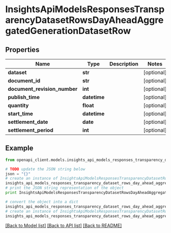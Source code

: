 # InsightsApiModelsResponsesTransparencyDatasetRowsDayAheadAggregatedGenerationDatasetRow


## Properties
Name | Type | Description | Notes
------------ | ------------- | ------------- | -------------
**dataset** | **str** |  | [optional] 
**document_id** | **str** |  | [optional] 
**document_revision_number** | **int** |  | [optional] 
**publish_time** | **datetime** |  | [optional] 
**quantity** | **float** |  | [optional] 
**start_time** | **datetime** |  | [optional] 
**settlement_date** | **date** |  | [optional] 
**settlement_period** | **int** |  | [optional] 

## Example

```python
from openapi_client.models.insights_api_models_responses_transparency_dataset_rows_day_ahead_aggregated_generation_dataset_row import InsightsApiModelsResponsesTransparencyDatasetRowsDayAheadAggregatedGenerationDatasetRow

# TODO update the JSON string below
json = "{}"
# create an instance of InsightsApiModelsResponsesTransparencyDatasetRowsDayAheadAggregatedGenerationDatasetRow from a JSON string
insights_api_models_responses_transparency_dataset_rows_day_ahead_aggregated_generation_dataset_row_instance = InsightsApiModelsResponsesTransparencyDatasetRowsDayAheadAggregatedGenerationDatasetRow.from_json(json)
# print the JSON string representation of the object
print InsightsApiModelsResponsesTransparencyDatasetRowsDayAheadAggregatedGenerationDatasetRow.to_json()

# convert the object into a dict
insights_api_models_responses_transparency_dataset_rows_day_ahead_aggregated_generation_dataset_row_dict = insights_api_models_responses_transparency_dataset_rows_day_ahead_aggregated_generation_dataset_row_instance.to_dict()
# create an instance of InsightsApiModelsResponsesTransparencyDatasetRowsDayAheadAggregatedGenerationDatasetRow from a dict
insights_api_models_responses_transparency_dataset_rows_day_ahead_aggregated_generation_dataset_row_form_dict = insights_api_models_responses_transparency_dataset_rows_day_ahead_aggregated_generation_dataset_row.from_dict(insights_api_models_responses_transparency_dataset_rows_day_ahead_aggregated_generation_dataset_row_dict)
```
[[Back to Model list]](../README.md#documentation-for-models) [[Back to API list]](../README.md#documentation-for-api-endpoints) [[Back to README]](../README.md)


